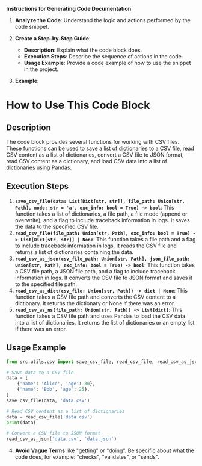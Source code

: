 **Instructions for Generating Code Documentation**

1. **Analyze the Code**: Understand the logic and actions performed by the code snippet.

2. **Create a Step-by-Step Guide**:
    - **Description**: Explain what the code block does.
    - **Execution Steps**: Describe the sequence of actions in the code.
    - **Usage Example**: Provide a code example of how to use the snippet in the project.

3. **Example**:

How to Use This Code Block
=========================================================================================

Description
-------------------------
The code block provides several functions for working with CSV files. These functions can be used to save a list of dictionaries to a CSV file, read CSV content as a list of dictionaries, convert a CSV file to JSON format, read CSV content as a dictionary, and load CSV data into a list of dictionaries using Pandas. 

Execution Steps
-------------------------
1. **`save_csv_file(data: List[Dict[str, str]], file_path: Union[str, Path], mode: str = 'a', exc_info: bool = True) -> bool`**: This function takes a list of dictionaries, a file path, a file mode (append or overwrite), and a flag to include traceback information in logs. It saves the data to the specified CSV file.
2. **`read_csv_file(file_path: Union[str, Path], exc_info: bool = True) -> List[Dict[str, str]] | None`**: This function takes a file path and a flag to include traceback information in logs. It reads the CSV file and returns a list of dictionaries containing the data.
3. **`read_csv_as_json(csv_file_path: Union[str, Path], json_file_path: Union[str, Path], exc_info: bool = True) -> bool`**: This function takes a CSV file path, a JSON file path, and a flag to include traceback information in logs. It converts the CSV file to JSON format and saves it to the specified file path.
4. **`read_csv_as_dict(csv_file: Union[str, Path]) -> dict | None`**: This function takes a CSV file path and converts the CSV content to a dictionary. It returns the dictionary or None if there was an error.
5. **`read_csv_as_ns(file_path: Union[str, Path]) -> List[dict]`**: This function takes a CSV file path and uses Pandas to load the CSV data into a list of dictionaries. It returns the list of dictionaries or an empty list if there was an error.

Usage Example
-------------------------

```python
from src.utils.csv import save_csv_file, read_csv_file, read_csv_as_json

# Save data to a CSV file
data = [
    {'name': 'Alice', 'age': 30},
    {'name': 'Bob', 'age': 25},
]
save_csv_file(data, 'data.csv')

# Read CSV content as a list of dictionaries
data = read_csv_file('data.csv')
print(data)

# Convert a CSV file to JSON format
read_csv_as_json('data.csv', 'data.json')
```

4. **Avoid Vague Terms** like "getting" or "doing". Be specific about what the code does, for example: "checks", "validates", or "sends".